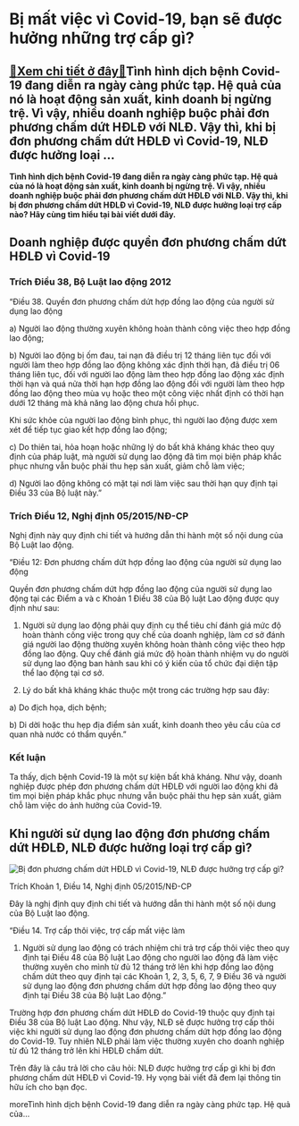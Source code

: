 Bị mất việc vì Covid-19, bạn sẽ được hưởng những trợ cấp gì?
============================================================

[:gift:Xem chi tiết ở đây:gift:](https://hddtvn.com/bi-mat-viec-vi-covid-19-ban-se-duoc-huong-nhung-tro-cap-gi/)Tình hình dịch bệnh Covid-19 đang diễn ra ngày càng phức tạp. Hệ quả của nó là hoạt động sản xuất, kinh doanh bị ngừng trệ. Vì vậy, nhiều doanh nghiệp buộc phải đơn phương chấm dứt HĐLĐ với NLĐ. Vậy thì, khi bị đơn phương chấm dứt HĐLĐ vì Covid-19, NLĐ được hưởng loại …
------------------------------------------------------------------------------------------------------------------------------------------------------------------------------------------------------------------------------------------------------------------------------

**Tình hình dịch bệnh Covid-19 đang diễn ra ngày càng phức tạp. Hệ quả của nó là hoạt động sản xuất, kinh doanh bị ngừng trệ. Vì vậy, nhiều doanh nghiệp buộc phải đơn phương chấm dứt HĐLĐ với NLĐ. Vậy thì, khi bị đơn phương chấm dứt HĐLĐ vì Covid-19, NLĐ được hưởng loại trợ cấp nào? Hãy cùng tìm hiểu tại bài viết dưới đây.**



Doanh nghiệp được quyền đơn phương chấm dứt HĐLĐ vì Covid-19
------------------------------------------------------------


### Trích Điều 38, Bộ Luật lao động 2012


“Điều 38. Quyền đơn phương chấm dứt hợp đồng lao động của người sử dụng lao động


a) Người lao động thường xuyên không hoàn thành công việc theo hợp đồng lao động;


b) Người lao động bị ốm đau, tai nạn đã điều trị 12 tháng liên tục đối với người làm theo hợp đồng lao động không xác định thời hạn, đã điều trị 06 tháng liên tục, đối với người lao động làm theo hợp đồng lao động xác định thời hạn và quá nửa thời hạn hợp đồng lao động đối với người làm theo hợp đồng lao động theo mùa vụ hoặc theo một công việc nhất định có thời hạn dưới 12 tháng mà khả năng lao động chưa hồi phục.


Khi sức khỏe của người lao động bình phục, thì người lao động được xem xét để tiếp tục giao kết hợp đồng lao động;


c) Do thiên tai, hỏa hoạn hoặc những lý do bất khả kháng khác theo quy định của pháp luật, mà người sử dụng lao động đã tìm mọi biện pháp khắc phục nhưng vẫn buộc phải thu hẹp sản xuất, giảm chỗ làm việc;


d) Người lao động không có mặt tại nơi làm việc sau thời hạn quy định tại Điều 33 của Bộ luật này.”


### Trích Điều 12, Nghị định 05/2015/NĐ-CP


Nghị định này quy định chi tiết và hướng dẫn thi hành một số nội dung của Bộ Luật lao động.


“Điều 12: Đơn phương chấm dứt hợp đồng lao động của người sử dụng lao động


Quyền đơn phương chấm dứt hợp đồng lao động của người sử dụng lao động tại các Điểm a và c Khoản 1 Điều 38 của Bộ luật Lao động được quy định như sau:


1. Người sử dụng lao động phải quy định cụ thể tiêu chí đánh giá mức độ hoàn thành công việc trong quy chế của doanh nghiệp, làm cơ sở đánh giá người lao động thường xuyên không hoàn thành công việc theo hợp đồng lao động. Quy chế đánh giá mức độ hoàn thành nhiệm vụ do người sử dụng lao động ban hành sau khi có ý kiến của tổ chức đại diện tập thể lao động tại cơ sở.


2. Lý do bất khả kháng khác thuộc một trong các trường hợp sau đây:


a) Do địch họa, dịch bệnh;


b) Di dời hoặc thu hẹp địa điểm sản xuất, kinh doanh theo yêu cầu của cơ quan nhà nước có thẩm quyền.”


### Kết luận


Ta thấy, dịch bệnh Covid-19 là một sự kiện bất khả kháng. Như vậy, doanh nghiệp được phép đơn phương chấm dứt HĐLĐ với người lao động khi đã tìm mọi biện pháp khắc phục nhưng vẫn buộc phải thu hẹp sản xuất, giảm chỗ làm việc do ảnh hưởng của Covid-19.


Khi người sử dụng lao động đơn phương chấm dứt HĐLĐ, NLĐ được hưởng loại trợ cấp gì?
------------------------------------------------------------------------------------


![Bị đơn phương chấm dứt HĐLĐ vì Covid-19, NLĐ được hưởng trợ cấp gì?](https://hddtvn.com/wp-content/uploads/2021/01/zusl80S-scaled.jpg "Bị đơn phương chấm dứt HĐLĐ vì Covid-19, NLĐ được hưởng trợ cấp gì?")


Trích Khoản 1, Điều 14, Nghị định 05/2015/NĐ-CP


Đây là nghị định quy định chi tiết và hướng dẫn thi hành một số nội dung của Bộ Luật lao động.


“Điều 14. Trợ cấp thôi việc, trợ cấp mất việc làm


1. Người sử dụng lao động có trách nhiệm chi trả trợ cấp thôi việc theo quy định tại Điều 48 của Bộ luật Lao động cho người lao động đã làm việc thường xuyên cho mình từ đủ 12 tháng trở lên khi hợp đồng lao động chấm dứt theo quy định tại các Khoản 1, 2, 3, 5, 6, 7, 9 Điều 36 và người sử dụng lao động đơn phương chấm dứt hợp đồng lao động theo quy định tại Điều 38 của Bộ luật Lao động.”


Trường hợp đơn phương chấm dứt HĐLĐ do Covid-19 thuộc quy định tại Điều 38 của Bộ luật Lao động. Như vậy, NLĐ sẽ được hưởng trợ cấp thôi việc khi người sử dụng lao động đơn phương chấm dứt hợp đồng lao động do Covid-19. Tuy nhiên NLĐ phải làm việc thường xuyên cho doanh nghiệp từ đủ 12 tháng trở lên khi HĐLĐ chấm dứt.


Trên đây là câu trả lời cho câu hỏi: NLĐ được hưởng trợ cấp gì khi bị đơn phương chấm dứt HĐLĐ vì Covid-19. Hy vọng bài viết đã đem lại thông tin hữu ích cho bạn đọc.


moreTình hình dịch bệnh Covid-19 đang diễn ra ngày càng phức tạp. Hệ quả của…



